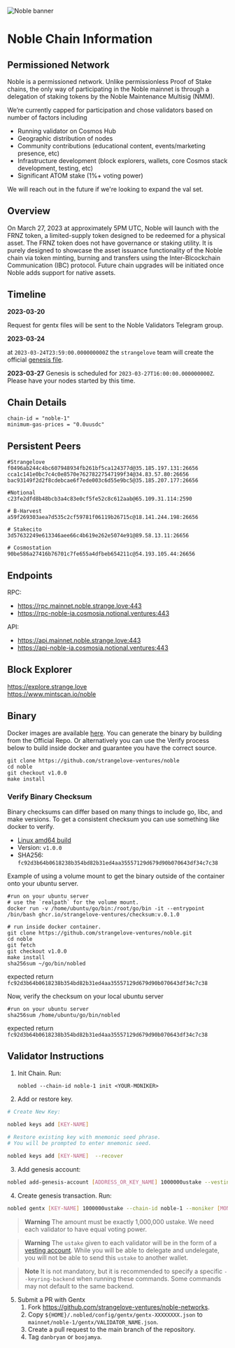 ![Noble banner](https://raw.githubusercontent.com/strangelove-ventures/noble-networks/main/Twitter_Banner.png)
# Noble Chain Information

## Permissioned Network  
Noble is a permissioned network. Unlike permissionless Proof of Stake chains, the only way of participating in the Noble mainnet is through a delegation of staking tokens by the Noble Maintenance Multisig (NMM). 

 We’re currently capped for participation and chose validators based on number of factors including 
- Running validator on Cosmos Hub 
- Geographic distribution of nodes 
- Community contributions (educational content, events/marketing presence, etc) 
- Infrastructure development (block explorers, wallets, core Cosmos stack development, testing, etc) 
- Significant ATOM stake (1%+ voting power)

We will reach out in the future if we're looking to expand the val set.

## Overview
On March 27, 2023 at approximately 5PM UTC, Noble will launch with the FRNZ token, a limited-supply token designed to be redeemed for a physical asset. The FRNZ token does not have governance or staking utility. It is purely designed to showcase the asset issuance functionality of the Noble chain via token minting, burning and transfers using the Inter-Blcockchain Communication (IBC) protocol. Future chain upgrades will be initiated once Noble adds support for native assets. 

## Timeline

**2023-03-20** 

Request for gentx files will be sent to the Noble Validators Telegram group.

**2023-03-24** 

at `2023-03-24T23:59:00.000000000Z` the `strangelove` team will create the official [genesis file](https://raw.githubusercontent.com/strangelove-ventures/noble-networks/main/mainnet/noble-1/genesis.json). 

**2023-03-27** 
Genesis is scheduled for `2023-03-27T16:00:00.000000000Z`.  Please have your nodes started by this time.

## Chain Details
```
chain-id = "noble-1"
minimum-gas-prices = "0.0uusdc"
```
## Persistent Peers
```
#Strangelove
f0496ab244c4bc607948934fb261bf5ca124377d@35.185.197.131:26656
cca1c141e0bc7c4c0e8570e76278227547199f34@34.83.57.80:26656
bac93149f2d2f8cdebcae6f7ede003c6d55e9bc5@35.185.207.177:26656

#Notional
c23fe2dfd8b48bcb3a4c83e0cf5fe52c8c612aab@65.109.31.114:2590

# B-Harvest
a59f269303aea7d535c2cf59781f06119b26715c@18.141.244.198:26656

# Stakecito
3d57632249e613346aee66c4b619e262e5074e91@89.58.13.11:26656

# Cosmostation
90be586a27416b76701c7fe655a4dfbeb654211c@54.193.105.44:26656
```
## Endpoints
RPC: 
* https://rpc.mainnet.noble.strange.love:443  
* https://rpc-noble-ia.cosmosia.notional.ventures:443

API:
* https://api.mainnet.noble.strange.love:443  
* https://api-noble-ia.cosmosia.notional.ventures:443

## Block Explorer  
https://explore.strange.love  
https://www.mintscan.io/noble  

## Binary

Docker images are available [here](https://github.com/strangelove-ventures/noble/pkgs/container/noble/78874895?tag=v1.0.0). You can generate the binary by building from the Official Repo. Or alternatively you can use the Verify process below to build inside docker and guarantee you have the correct source.

```
git clone https://github.com/strangelove-ventures/noble
cd noble
git checkout v1.0.0
make install
```
### Verify Binary Checksum
Binary checksums can differ based on many things to include go, libc, and make versions. To get a consistent checksum you can use something like docker to verify.

  * [Linux amd64 build](nobled)
  * Version: `v1.0.0`
  * SHA256: `fc92d3b64b0618238b354bd82b31ed4aa35557129d679d90b070643df34c7c38`

  Example of using a volume mount to get the binary outside of the container onto your ubuntu server.
  ```
  #run on your ubuntu server
  # use the `realpath` for the volume mount.
  docker run -v /home/ubuntu/go/bin:/root/go/bin -it --entrypoint /bin/bash ghcr.io/strangelove-ventures/checksum:v.0.1.0
  ```
  ```
  # run inside docker container.
  git clone https://github.com/strangelove-ventures/noble.git
  cd noble
  git fetch
  git checkout v1.0.0
  make install
  sha256sum ~/go/bin/nobled
  ```
  expected return `fc92d3b64b0618238b354bd82b31ed4aa35557129d679d90b070643df34c7c38`  
  
  Now, verify the checksum on your local ubuntu server  
  ```
  #run on your ubuntu server
  sha256sum /home/ubuntu/go/bin/nobled
  ```
  expected return `fc92d3b64b0618238b354bd82b31ed4aa35557129d679d90b070643df34c7c38` 

## Validator Instructions

1) Init Chain. Run:

    `nobled --chain-id noble-1 init <YOUR-MONIKER>`

2) Add or restore key.
```bash
# Create New Key:

nobled keys add [KEY-NAME] 

# Restore existing key with mnemonic seed phrase. 
# You will be prompted to enter mnemonic seed. 

nobled keys add [KEY-NAME]  --recover
```

3) Add genesis account:
```bash
nobled add-genesis-account [ADDRESS_OR_KEY_NAME] 1000000ustake --vesting-amount 1000000ustake  --vesting-end-time 253402261199 
```

4) Create genesis transaction. Run:
```bash
nobled gentx [KEY-NAME] 1000000ustake --chain-id noble-1 --moniker [MONIKER] --identity [KEYBASE_ID] --website [WEBSITE] --security-contact [CONTACT] --details [DETAILS] --note [NODEID@IP:PORT]

```
> **Warning**
> The amount must be exactly 1,000,000 ustake. We need each validator to have equal voting power.

> **Warning**
> The `ustake` given to each validator will be in the form of a [vesting account](https://docs.cosmos.network/v0.45/modules/auth/05_vesting.html). While you will be able to delegate and undelegate, you will not be able to send this `ustake` to another wallet.

>**Note**
> It is not mandatory, but it is recommended to specify a specific `--keyring-backend` when running these commands. Some commands may not default to the same backend.

5) Submit a PR with Gentx
    1) Fork https://github.com/strangelove-ventures/noble-networks.
    2) Copy `${HOME}/.nobled/config/gentx/gentx-XXXXXXXX.json` to  `mainnet/noble-1/gentx/VALIDATOR_NAME.json`.
    3) Create a pull request to the main branch of the repository.  
    4) Tag `danbryan` or `boojamya`.
